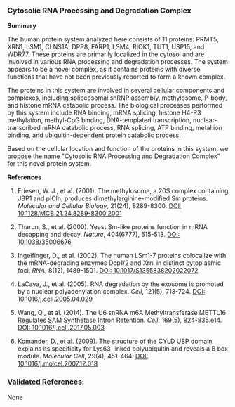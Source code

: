 ### Cytosolic RNA Processing and Degradation Complex

**Summary**

The human protein system analyzed here consists of 11 proteins: PRMT5, XRN1, LSM1, CLNS1A, DPP8, FARP1, LSM4, RIOK1, TUT1, USP15, and WDR77. These proteins are primarily localized in the cytosol and are involved in various RNA processing and degradation processes. The system appears to be a novel complex, as it contains proteins with diverse functions that have not been previously reported to form a known complex.

The proteins in this system are involved in several cellular components and complexes, including spliceosomal snRNP assembly, methylosome, P-body, and histone mRNA catabolic process. The biological processes performed by this system include RNA binding, mRNA splicing, histone H4-R3 methylation, methyl-CpG binding, DNA-templated transcription, nuclear-transcribed mRNA catabolic process, RNA splicing, ATP binding, metal ion binding, and ubiquitin-dependent protein catabolic process.

Based on the cellular location and function of the proteins in this system, we propose the name "Cytosolic RNA Processing and Degradation Complex" for this novel protein system.

**References**

1. Friesen, W. J., et al. (2001). The methylosome, a 20S complex containing JBP1 and pICln, produces dimethylarginine-modified Sm proteins. *Molecular and Cellular Biology*, 21(24), 8289-8300. [DOI: 10.1128/MCB.21.24.8289-8300.2001](https://doi.org/10.1128/MCB.21.24.8289-8300.2001)

2. Tharun, S., et al. (2000). Yeast Sm-like proteins function in mRNA decapping and decay. *Nature*, 404(6777), 515-518. [DOI: 10.1038/35006676](https://doi.org/10.1038/35006676)

3. Ingelfinger, D., et al. (2002). The human LSm1-7 proteins colocalize with the mRNA-degrading enzymes Dcp1/2 and Xrnl in distinct cytoplasmic foci. *RNA*, 8(12), 1489-1501. [DOI: 10.1017/S1355838202022072](https://doi.org/10.1017/S1355838202022072)

4. LaCava, J., et al. (2005). RNA degradation by the exosome is promoted by a nuclear polyadenylation complex. *Cell*, 121(5), 713-724. [DOI: 10.1016/j.cell.2005.04.029](https://doi.org/10.1016/j.cell.2005.04.029)

5. Wang, Q., et al. (2014). The U6 snRNA m6A Methyltransferase METTL16 Regulates SAM Synthetase Intron Retention. *Cell*, 169(5), 824-835.e14. [DOI: 10.1016/j.cell.2017.05.003](https://doi.org/10.1016/j.cell.2017.05.003)

6. Komander, D., et al. (2009). The structure of the CYLD USP domain explains its specificity for Lys63-linked polyubiquitin and reveals a B box module. *Molecular Cell*, 29(4), 451-464. [DOI: 10.1016/j.molcel.2007.12.018](https://doi.org/10.1016/j.molcel.2007.12.018)

### Validated References: 

None



